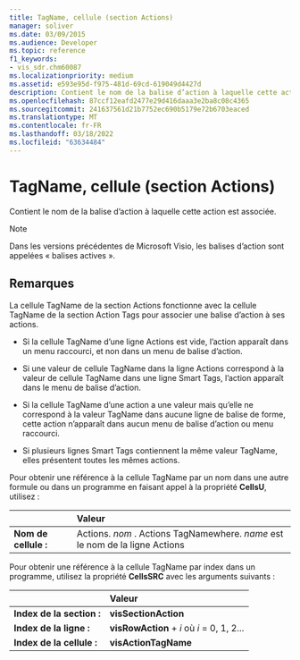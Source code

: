 ```yaml
---
title: TagName, cellule (section Actions)
manager: soliver
ms.date: 03/09/2015
ms.audience: Developer
ms.topic: reference
f1_keywords:
- vis_sdr.chm60087
ms.localizationpriority: medium
ms.assetid: e593e95d-f975-481d-69cd-619049d4427d
description: Contient le nom de la balise d’action à laquelle cette action est associée.
ms.openlocfilehash: 87ccf12eafd2477e29d416daaa3e2ba8c08c4365
ms.sourcegitcommit: 241637561d21b7752ec690b5179e72b6703eaced
ms.translationtype: MT
ms.contentlocale: fr-FR
ms.lasthandoff: 03/18/2022
ms.locfileid: "63634484"
---
```

# <a name="tagname-cell-actions-section"></a>TagName, cellule (section Actions)

Contient le nom de la balise d’action à laquelle cette action est associée.
  
> [!NOTE]
> Dans les versions précédentes de Microsoft Visio, les balises d’action sont appelées « balises actives ». 
  
## <a name="remarks"></a>Remarques

La cellule TagName de la section Actions fonctionne avec la cellule TagName de la section Action Tags pour associer une balise d’action à ses actions. 
  
- Si la cellule TagName d’une ligne Actions est vide, l’action apparaît dans un menu raccourci, et non dans un menu de balise d’action.
    
- Si une valeur de cellule TagName dans la ligne Actions correspond à la valeur de cellule TagName dans une ligne Smart Tags, l’action apparaît dans le menu de balise d’action.
    
- Si la cellule TagName d’une action a une valeur mais qu’elle ne correspond à la valeur TagName dans aucune ligne de balise de forme, cette action n’apparaît dans aucun menu de balise d’action ou menu raccourci.
    
- Si plusieurs lignes Smart Tags contiennent la même valeur TagName, elles présentent toutes les mêmes actions.
    
Pour obtenir une référence à la cellule TagName par un nom dans une autre formule ou dans un programme en faisant appel à la propriété **CellsU**, utilisez : 
  
||Valeur |
|:-----|:-----|
|**Nom de cellule :**  <br/> |Actions. *nom*  . Actions TagNamewhere.  *name*  est le nom de la ligne Actions  <br/> |
   
Pour obtenir une référence à la cellule TagName par index dans un programme, utilisez la propriété **CellsSRC** avec les arguments suivants : 
  
||Valeur |
|:-----|:-----|
|**Index de la section :**  <br/> |**visSectionAction** <br/> |
|**Index de la ligne :**  <br/> |**visRowAction** +   *i* où *i* = 0, 1, 2... |
|**Index de la cellule :**  <br/> |**visActionTagName** <br/> |
   

